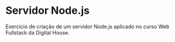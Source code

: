 # Servidor Node.js

Exercício de criação de um servidor Node.js aplicado no curso Web Fullstack da Digital House.
